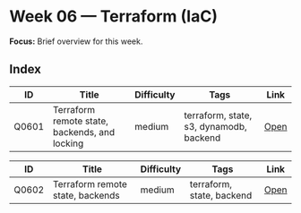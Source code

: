# Week 06 — Terraform (IaC)

**Focus:** Brief overview for this week.

## Index
| ID | Title | Difficulty | Tags | Link |
|---|---|---|---|---|
| Q0601 | Terraform remote state, backends, and locking | medium | terraform, state, s3, dynamodb, backend | [Open](questions/Q0601-terraform-state-backends-locking.md) |

| ID | Title | Difficulty | Tags | Link |
|---|---|---|---|---|
| Q0602 | Terraform remote state, backends | medium | terraform, state, backend | [Open](questions/Q0602-terraform-state-backends.md) |
